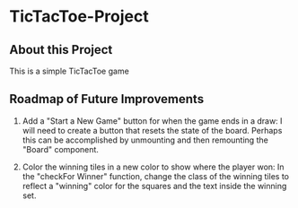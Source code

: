 # TicTacToe-Project

## About this Project
This is a simple TicTacToe game

## Roadmap of Future Improvements
1. Add a "Start a New Game" button for when the game ends in a draw:
I will need to create a button that resets the state of the board. Perhaps this can be accomplished by unmounting and then remounting the "Board" component.

2. Color the winning tiles in a new color to show where the player won:
In the "checkFor Winner" function, change the class of the winning tiles to reflect a "winning" color for the squares and the text inside the winning set.
